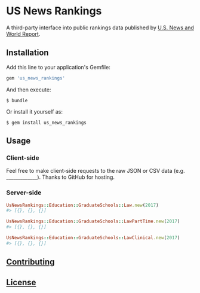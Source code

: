 # US News Rankings

A third-party interface into public rankings data published by [U.S. News and World Report](https://www.usnews.com/).

## Installation

Add this line to your application's Gemfile:

```ruby
gem 'us_news_rankings'
```

And then execute:

    $ bundle

Or install it yourself as:

    $ gem install us_news_rankings

## Usage

### Client-side

Feel free to make client-side requests to the raw JSON or CSV data (e.g. _____________). Thanks to GitHub for hosting.

### Server-side

```rb
UsNewsRankings::Education::GraduateSchools::Law.new(2017)
#> [{}, {}, {}]

UsNewsRankings::Education::GraduateSchools::LawPartTime.new(2017)
#> [{}, {}, {}]

UsNewsRankings::Education::GraduateSchools::LawClinical.new(2017)
#> [{}, {}, {}]
```

## [Contributing](CONTRIBUTING.md)

## [License](LICENSE.md)
